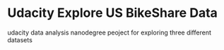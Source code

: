 # Udacity Explore US BikeShare Data

udacity data analysis nanodegree peoject for exploring three different datasets
